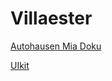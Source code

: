 # Villaester


[Autohausen Mia Doku](http://homepage.autohausen.de/AHHP6-DOCU/version/dev0.1.5/index.php)

[UIkit](https://getuikit.com/)

